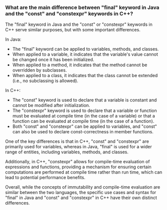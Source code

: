 ### What are the main difference between "final" keyword in Java and the "const" and "constexpr" keywords in C++?
The "final" keyword in Java and the "const" or "constexpr" keywords in C++ serve similar purposes, but with some important differences.

In Java:
- The "final" keyword can be applied to variables, methods, and classes.
- When applied to a variable, it indicates that the variable's value cannot be changed once it has been initialized.
- When applied to a method, it indicates that the method cannot be overridden by subclasses.
- When applied to a class, it indicates that the class cannot be extended (i.e., no subclassing is allowed).

In C++:
- The "const" keyword is used to declare that a variable is constant and cannot be modified after initialization.
- The "constexpr" keyword is used to declare that a variable or function must be evaluated at compile time (in the case of a variable) or that a function can be evaluated at compile time (in the case of a function).
- Both "const" and "constexpr" can be applied to variables, and "const" can also be used to declare const-correctness in member functions.

One of the key differences is that in C++, "const" and "constexpr" are primarily used for variables, whereas in Java, "final" is used for a wider range of entities, including variables, methods, and classes.

Additionally, in C++, "constexpr" allows for compile-time evaluation of expressions and functions, providing a mechanism for ensuring certain computations are performed at compile time rather than run time, which can lead to potential performance benefits.

Overall, while the concepts of immutability and compile-time evaluation are similar between the two languages, the specific use cases and syntax for "final" in Java and "const" and "constexpr" in C++ have their own distinct differences.

